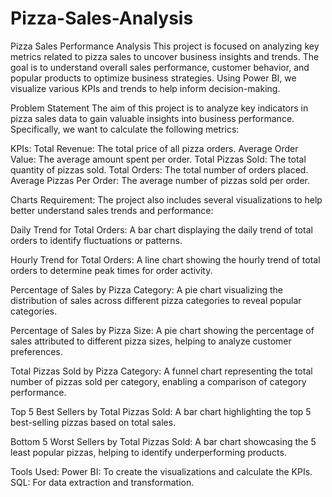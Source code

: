 # Pizza-Sales-Analysis

Pizza Sales Performance Analysis
This project is focused on analyzing key metrics related to pizza sales to uncover business insights and trends. The goal is to understand overall sales performance, customer behavior, and popular products to optimize business strategies. Using Power BI, we visualize various KPIs and trends to help inform decision-making.

Problem Statement
The aim of this project is to analyze key indicators in pizza sales data to gain valuable insights into business performance. Specifically, we want to calculate the following metrics:

KPIs:
Total Revenue: The total price of all pizza orders.
Average Order Value: The average amount spent per order.
Total Pizzas Sold: The total quantity of pizzas sold.
Total Orders: The total number of orders placed.
Average Pizzas Per Order: The average number of pizzas sold per order.

Charts Requirement:
The project also includes several visualizations to help better understand sales trends and performance:

Daily Trend for Total Orders:
A bar chart displaying the daily trend of total orders to identify fluctuations or patterns.

Hourly Trend for Total Orders:
A line chart showing the hourly trend of total orders to determine peak times for order activity.

Percentage of Sales by Pizza Category:
A pie chart visualizing the distribution of sales across different pizza categories to reveal popular categories.

Percentage of Sales by Pizza Size:
A pie chart showing the percentage of sales attributed to different pizza sizes, helping to analyze customer preferences.

Total Pizzas Sold by Pizza Category:
A funnel chart representing the total number of pizzas sold per category, enabling a comparison of category performance.

Top 5 Best Sellers by Total Pizzas Sold:
A bar chart highlighting the top 5 best-selling pizzas based on total sales.

Bottom 5 Worst Sellers by Total Pizzas Sold:
A bar chart showcasing the 5 least popular pizzas, helping to identify underperforming products.

Tools Used:
Power BI: To create the visualizations and calculate the KPIs.
SQL: For data extraction and transformation.
